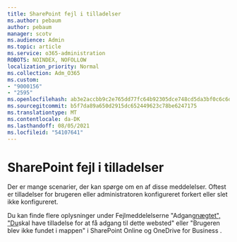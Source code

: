 ```yaml
---
title: SharePoint fejl i tilladelser
ms.author: pebaum
author: pebaum
manager: scotv
ms.audience: Admin
ms.topic: article
ms.service: o365-administration
ROBOTS: NOINDEX, NOFOLLOW
localization_priority: Normal
ms.collection: Adm_O365
ms.custom:
- "9000156"
- "2595"
ms.openlocfilehash: ab3e2accbb9c2e765dd77fc64b92305dce748cd5da3bf0c6c6dd8414737c709f
ms.sourcegitcommit: b5f7da89a650d2915dc652449623c78be6247175
ms.translationtype: MT
ms.contentlocale: da-DK
ms.lasthandoff: 08/05/2021
ms.locfileid: "54107641"
---
```

# <a name="sharepoint-permissions-errors"></a>SharePoint fejl i tilladelser

Der er mange scenarier, der kan spørge om en af disse meddelelser. Oftest er tilladelser for brugeren eller administratoren konfigureret forkert eller slet ikke konfigureret. 

Du kan finde flere oplysninger under Fejlmeddelelserne "Adgang[nægtet", "Du](https://docs.microsoft.com/sharepoint/support/administration/access-denied-or-need-permission-error-sharepoint-online-or-onedrive-for-business)skal have tilladelse for at få adgang til dette websted" eller "Brugeren blev ikke fundet i mappen" i SharePoint Online og OneDrive for Business .
